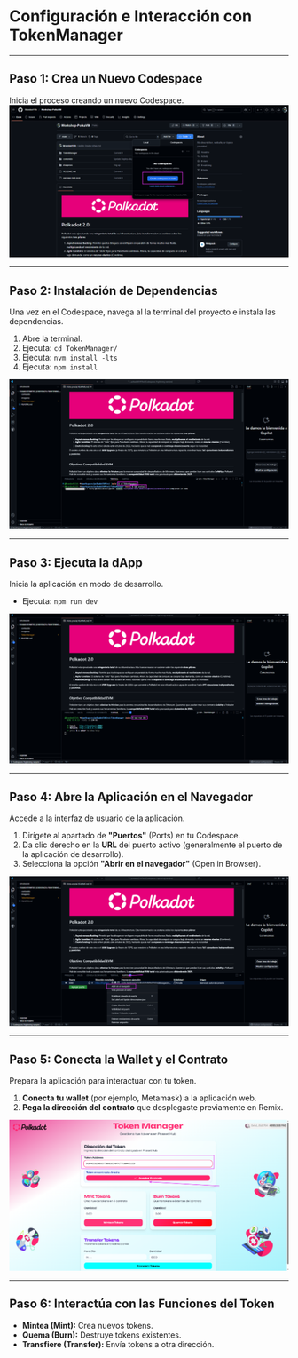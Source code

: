 # Configuración e Interacción con TokenManager
---

## Paso 1: Crea un Nuevo Codespace

Inicia el proceso creando un nuevo Codespace.
![codespace](/imagenes/codespace-codespace.png)

---

## Paso 2: Instalación de Dependencias

Una vez en el Codespace, navega al la terminal del proyecto e instala las dependencias.

1.  Abre la terminal.
2.  Ejecuta: `cd TokenManager/`
3.  Ejecuta: `nvm install -lts`
4.  Ejecuta: `npm install`
   
![codespace](/imagenes/codespace-npm-install.png)


---

## Paso 3: Ejecuta la dApp

Inicia la aplicación en modo de desarrollo.

* Ejecuta: `npm run dev`
  
![codespace](/imagenes/codespace-npm-run-dev.png)


---

## Paso 4: Abre la Aplicación en el Navegador

Accede a la interfaz de usuario de la aplicación.

1.  Dirígete al apartado de **"Puertos"** (Ports) en tu Codespace.
2.  Da clic derecho en la **URL** del puerto activo (generalmente el puerto de la aplicación de desarrollo).
3.  Selecciona la opción **"Abrir en el navegador"** (Open in Browser).

![codespace](/imagenes/codespace-puertos.png)


---

## Paso 5: Conecta la Wallet y el Contrato

Prepara la aplicación para interactuar con tu token.

1.  **Conecta tu wallet** (por ejemplo, Metamask) a la aplicación web.
2.  **Pega la dirección del contrato** que desplegaste previamente en Remix.

![codespace](/imagenes/TokenManager1.png)


---

## Paso 6: Interactúa con las Funciones del Token

* **Mintea (Mint):** Crea nuevos tokens.
* **Quema (Burn):** Destruye tokens existentes.
* **Transfiere (Transfer):** Envía tokens a otra dirección.
